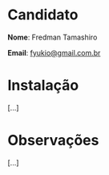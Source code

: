 # Candidato

**Nome**: Fredman Tamashiro

**Email**: fyukio@gmail.com.br

# Instalação
[...]

# Observações
[...]
